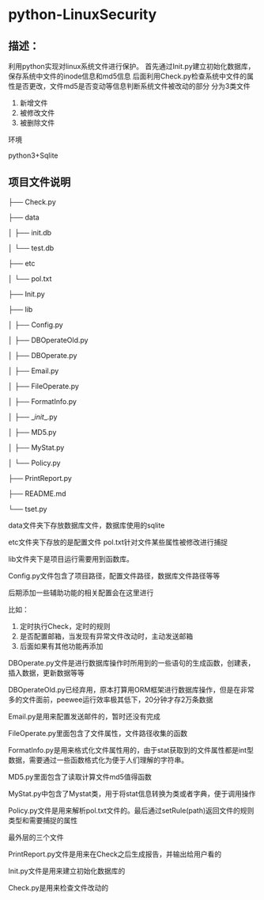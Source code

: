 # python-LinuxSecurity
## 描述：
利用python实现对linux系统文件进行保护。
首先通过Init.py建立初始化数据库，保存系统中文件的inode信息和md5信息
后面利用Check.py检查系统中文件的属性是否更改，文件md5是否变动等信息判断系统文件被改动的部分
分为3类文件
1. 新增文件
2. 被修改文件
3. 被删除文件

环境

python3+Sqlite

## 项目文件说明

├── Check.py

├── data

│   ├── init.db

│   └── test.db

├── etc

│   └── pol.txt

├── Init.py

├── lib

│   ├── Config.py

│   ├── DBOperateOld.py

│   ├── DBOperate.py

│   ├── Email.py

│   ├── FileOperate.py

│   ├── FormatInfo.py

│   ├── \__init__.py

│   ├── MD5.py

│   ├── MyStat.py

│   └── Policy.py

├── PrintReport.py

├── README.md

└── tset.py

data文件夹下存放数据库文件，数据库使用的sqlite

etc文件夹下存放的是配置文件 pol.txt针对文件某些属性被修改进行捕捉

lib文件夹下是项目运行需要用到函数库。

Config.py文件包含了项目路径，配置文件路径，数据库文件路径等等

后期添加一些辅助功能的相关配置会在这里进行

比如：

1. 定时执行Check，定时的规则
2. 是否配置邮箱，当发现有异常文件改动时，主动发送邮箱
3. 后面如果有其他功能再添加

DBOperate.py文件是进行数据库操作时所用到的一些语句的生成函数，创建表，插入数据，更新数据等等

DBOperateOld.py已经弃用，原本打算用ORM框架进行数据库操作，但是在非常多的文件面前，peewee运行效率极其低下，20分钟才存2万条数据

Email.py是用来配置发送邮件的，暂时还没有完成

FileOperate.py里面包含了文件属性，文件路径收集的函数

FormatInfo.py是用来格式化文件属性用的，由于stat获取到的文件属性都是int型数据，需要通过一些函数格式化为便于人们理解的字符串。

MD5.py里面包含了读取计算文件md5值得函数

MyStat.py中包含了Mystat类，用于将stat信息转换为类或者字典，便于调用操作

Policy.py文件是用来解析pol.txt文件的。最后通过setRule(path)返回文件的规则类型和需要捕捉的属性

最外层的三个文件

PrintReport.py文件是用来在Check之后生成报告，并输出给用户看的

Init.py文件是用来建立初始化数据库的

Check.py是用来检查文件改动的

